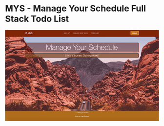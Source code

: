 
# MYS - Manage Your Schedule Full Stack Todo List

![Alt text](public/images/mys.png?raw=true "MYS")
